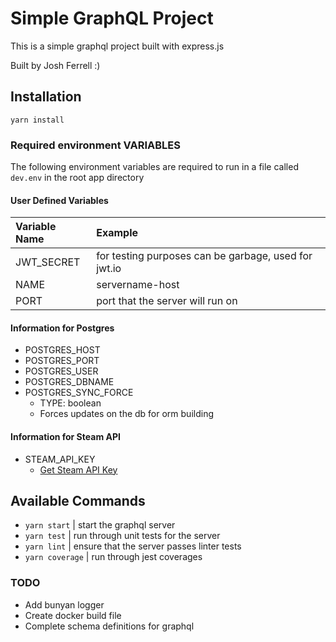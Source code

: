 # Simple GraphQL Project

This is a simple graphql project built with express.js

Built by Josh Ferrell :)

## Installation

```
yarn install
```

### Required environment VARIABLES
The following environment variables are required to run in a file called `dev.env` in the root app directory

#### User Defined Variables
| Variable Name | Example                                              |
|:--------------|:-----------------------------------------------------|
| JWT_SECRET    | for testing purposes can be garbage, used for jwt.io |
| NAME          | servername-host                                      |
| PORT          | port that the server will run on                     |

#### Information for Postgres
* POSTGRES_HOST
* POSTGRES_PORT
* POSTGRES_USER
* POSTGRES_DBNAME
* POSTGRES_SYNC_FORCE
    * TYPE: boolean
    * Forces updates on the db for orm building

#### Information for Steam API
* STEAM_API_KEY
    * [Get Steam API Key](https://steamcommunity.com/dev/apikey)

## Available Commands

* `yarn start` | start the graphql server
* `yarn test` | run through unit tests for the server
* `yarn lint` | ensure that the server passes linter tests
* `yarn coverage` | run through jest coverages

### TODO
* Add bunyan logger
* Create docker build file
* Complete schema definitions for graphql
